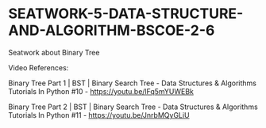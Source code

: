 # SEATWORK-5-DATA-STRUCTURE-AND-ALGORITHM-BSCOE-2-6
Seatwork about Binary Tree

Video References:

Binary Tree Part 1 | BST | Binary Search Tree - Data Structures & Algorithms Tutorials In Python #10 - https://youtu.be/lFq5mYUWEBk

Binary Tree Part 2 | BST | Binary Search Tree - Data Structures & Algorithms Tutorials In Python #11 - https://youtu.be/JnrbMQyGLiU
